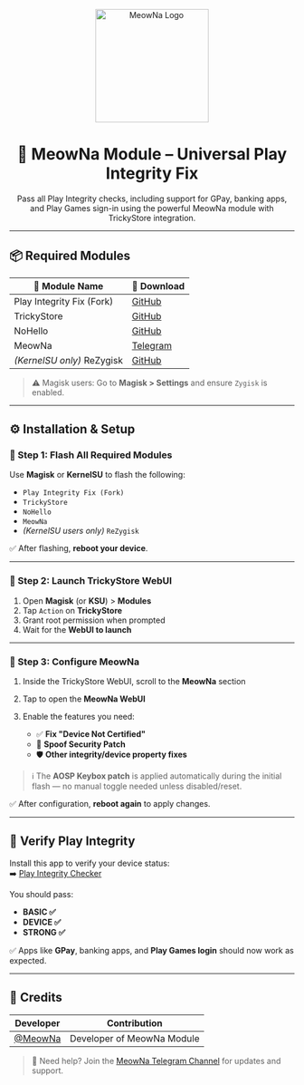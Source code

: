 <p align="center">
  <img src="https://raw.githubusercontent.com/yadavnikhil03/Play-integrity-fix-guide/main/assets/meowna.png" alt="MeowNa Logo" width="200"/>
</p>

<h1 align="center">🐾 MeowNa Module – Universal Play Integrity Fix</h1>

<p align="center">
  Pass all Play Integrity checks, including support for GPay, banking apps, and Play Games sign-in using the powerful MeowNa module with TrickyStore integration.
</p>

---

## 📦 Required Modules

| 📂 Module Name             | 🔗 Download |
|----------------------------|-------------|
| Play Integrity Fix (Fork)  | [GitHub](https://github.com/osm0sis/PlayIntegrityFork/releases) |
| TrickyStore                | [GitHub](https://github.com/5ec1cff/TrickyStore/releases) |
| NoHello                    | [GitHub](https://github.com/5ec1cff/NoHello/releases) |
| MeowNa                     | [Telegram](https://t.me/MeowRedirect) |
| *(KernelSU only)* ReZygisk| [GitHub](https://github.com/PerformanC/ReZygisk/releases) |

> ⚠️ Magisk users: Go to **Magisk > Settings** and ensure `Zygisk` is enabled.

---

## ⚙️ Installation & Setup

### 🔹 Step 1: Flash All Required Modules

Use **Magisk** or **KernelSU** to flash the following:

- `Play Integrity Fix (Fork)`
- `TrickyStore`
- `NoHello`
- `MeowNa`
- *(KernelSU users only)* `ReZygisk`

✅ After flashing, **reboot your device**.

---

### 🔹 Step 2: Launch TrickyStore WebUI

1. Open **Magisk** (or **KSU**) > **Modules**
2. Tap `Action` on **TrickyStore**
3. Grant root permission when prompted
4. Wait for the **WebUI to launch**

---

### 🔹 Step 3: Configure MeowNa

1. Inside the TrickyStore WebUI, scroll to the **MeowNa** section  
2. Tap to open the **MeowNa WebUI**
3. Enable the features you need:

   - ✅ **Fix "Device Not Certified"**
   - 📆 **Spoof Security Patch**
   - 🛡️ **Other integrity/device property fixes**

> ℹ️ The **AOSP Keybox patch** is applied automatically during the initial flash — no manual toggle needed unless disabled/reset.

✅ After configuration, **reboot again** to apply changes.

---

## 🧪 Verify Play Integrity

Install this app to verify your device status:  
➡️ [Play Integrity Checker](https://play.google.com/store/apps/details?id=gr.nikolasspyr.integritycheck)

You should pass:
- **BASIC ✅**
- **DEVICE ✅**
- **STRONG ✅**

✅ Apps like **GPay**, banking apps, and **Play Games login** should now work as expected.

---

## 🙏 Credits

| Developer | Contribution |
|-----------|--------------|
| [@MeowNa](https://t.me/MeowRedirect) | Developer of MeowNa Module |

> 💬 Need help? Join the [MeowNa Telegram Channel](https://t.me/MeowRedirect) for updates and support.
